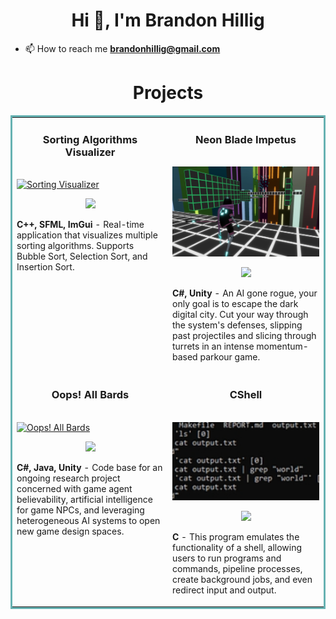 <h1 align="center">Hi 👋, I'm Brandon Hillig</h1>

- 📫 How to reach me **brandonhillig@gmail.com**

<h1 align="center">Projects</h1>
<table bordercolor="#66b2b2">
  
  <tr>
    <td width="50%" valign="top">
      <h3 align="center">Sorting Algorithms Visualizer</h3>
        <br />
        <a target="_blank" href="https://github.com/bhillig/Sorting-Algorithms">
            <img src="images/multisort.gif" width="100%" alt="Sorting Visualizer"/>
        </a>
        <br />
        <p align="center">
          
  <a href="https://github.com/bhillig/Sorting-Algorithms" target="_blank">
    <img src="https://img.shields.io/static/v1?label=|&message=REPO&color=23555f&style=plastic&logo=github&logo-color=white"/>
  </a>  
      </p>
        <p><strong>C++, SFML, ImGui</strong> - Real-time application that visualizes multiple sorting algorithms. Supports Bubble Sort, Selection Sort, and Insertion Sort.</p>
    </td>
    <td width="50%" valign="top">
      <h3 align="center">Neon Blade Impetus</h3>
        <br />
      <a target="_blank" href="https://bhillig.itch.io/neon-blade-impetus">
            <img src="images/neon-blade-impetus-image-one.jpg" width="100%"  alt="Neon Blade Impetus"/>
        </a>
        <br />
        <p align="center">
          
  <a href="https://github.com/bhillig/Neon-Blade-Impetus" target="_blank">
    <img src="https://img.shields.io/static/v1?label=|&message=REPO&color=23555f&style=plastic&logo=github&logo-color=white"/>
  </a>
      </p>
        <p><strong>C#, Unity</strong> - An AI gone rogue, your only goal is to escape the dark digital city. Cut your way through the system's defenses, slipping past projectiles and slicing through turrets in an intense momentum-based parkour game.</p>
    </td>
  </tr>
  
  <tr>
    <td width="50%" valign="top">
      <h3 align="center">Oops! All Bards</h3>
        <br />
        <a target="_blank" href="https://github.com/singlab/oops-all-bards">
          <img src="images/combat.gif" width="100%" alt="Oops! All Bards"/>
        </a>
        <br />
        <p align="center">
          
  <a href="https://github.com/singlab/oops-all-bards" target="_blank">
    <img src="https://img.shields.io/static/v1?label=|&message=REPO&color=23555f&style=plastic&logo=github&logo-color=white"/>
  </a>
      </p>
        <p><strong>C#, Java, Unity</strong> - Code base for an ongoing research project concerned with game agent believability, artificial intelligence for game NPCs, and leveraging heterogeneous AI systems to open new game design spaces.</p>
    </td>
    <td width="50%" valign="top">
      <h3 align="center">CShell</h3>
      <br />
        <a target="_blank" href="https://github.com/bhillig/CShell">
          <img src="images/cshell.png" width="100%" alt="CShell"/>
        </a>
      <br />
        <p align="center">
  <a href="https://github.com/bhillig/CShell" target="_blank">
    <img src="https://img.shields.io/static/v1?label=|&message=REPO&color=23555f&style=plastic&logo=github&logo-color=white"/>
  </a>
      </p>
        <p><strong>C</strong> - This program emulates the functionality of a shell, allowing users to run programs and commands, pipeline processes, create background jobs, and even redirect input and output.</p>
    </td>
    
  </tr>
</table>
